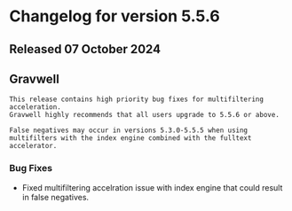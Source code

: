 # Changelog for version 5.5.6

## Released 07 October 2024

## Gravwell

```{note}
This release contains high priority bug fixes for multifiltering acceleration.
Gravwell highly recommends that all users upgrade to 5.5.6 or above.

False negatives may occur in versions 5.3.0-5.5.5 when using multifilters with the index engine combined with the fulltext accelerator.
```

### Bug Fixes
 
* Fixed multifiltering accelration issue with index engine that could result in false negatives.
